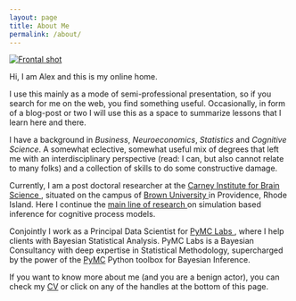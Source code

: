 ```yaml
---
layout: page
title: About Me
permalink: /about/
---
```

<a href="{{ site.baseurl }}/" class="sketchy"> <!--class="site-avatar"> -->
<img src="{{site.baseurl}}/images/webpage_af_redjacket.png" alt = "Frontal shot"> 
</a>

Hi, I am Alex and this is my online home. 

I use this mainly as a mode of semi-professional presentation, so if you search for me on the web, you find something useful. 
Occasionally, in form of a blog-post or two I will use this as a space to summarize lessons that I learn here and there.

I have a background in *Business*, *Neuroeconomics*, *Statistics* and *Cognitive Science*. A somewhat eclective, somewhat useful mix 
of degrees that left me with an interdisciplinary perspective (read: I can, but also cannot relate to many folks) and a collection of skills to 
do some constructive damage.

Currently, I am a post doctoral researcher at the <a href="https://www.brown.edu/carney/">Carney Institute for Brain Science </a>, situated on the 
campus of <a href="https://www.brown.edu/">Brown University </a> in Providence, Rhode Island. 
Here I continue the <a href="https://elifesciences.org/articles/65074">main line of research </a> on simulation based inference for cognitive process models.

Conjointly I work as a Principal Data Scientist for <a href="https://www.pymc-labs.io/"> PyMC Labs </a>, 
where I help clients with Bayesian Statistical Analysis. PyMC Labs is a Bayesian Consultancy with deep expertise in Statistical Methodology, 
supercharged by the power of the <a href="https://www.pymc.io/welcome.html">PyMC</a> Python toolbox for Bayesian Inference.

If you want to know more about me (and you are a benign actor), you can check my <a href="{{site.baseurl}}/data/af_docs_cv_webpage.pdf">CV</a> or click on any of the handles at the bottom of this page.

